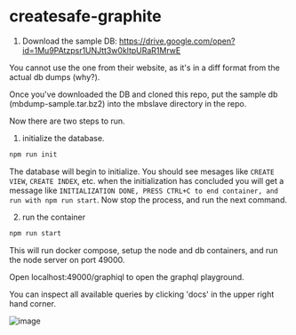 # createsafe-graphite

1.  Download the sample DB: https://drive.google.com/open?id=1Mu9PAtzpsr1UNJtt3w0kltpURaR1MrwE

You cannot use the one from their website, as it's in a diff format from the actual db dumps (why?).

Once you've downloaded the DB and cloned this repo, put the sample db (mbdump-sample.tar.bz2) into the mbslave directory in the repo.

Now there are two steps to run.

1.  initialize the database.

```sh
npm run init
```

The database will begin to initialize. You should see mesages like `CREATE VIEW`, `CREATE INDEX`, etc. when the initialization has concluded you will get a message like `INITIALIZATION DONE, PRESS CTRL+C to end container, and run with npm run start`. Now stop the process, and run the next command.

2.  run the container

```sh
npm run start
```

This will run docker compose, setup the node and db containers, and run the node server on port 49000.

Open localhost:49000/graphiql to open the graphql playground.

You can inspect all available queries by clicking 'docs' in the upper right hand corner.

![image](https://user-images.githubusercontent.com/954596/37054508-aba4827e-2144-11e8-820e-29f31acea82f.png)
